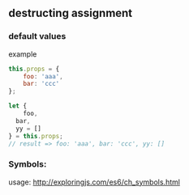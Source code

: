 ## destructing assignment

### default values

example
```js
this.props = {
	foo: 'aaa',
	bar: 'ccc'
};

let {
	foo,
  bar,
  yy = []
} = this.props;
// result => foo: 'aaa', bar: 'ccc', yy: []
```

### Symbols:
usage:
http://exploringjs.com/es6/ch_symbols.html


